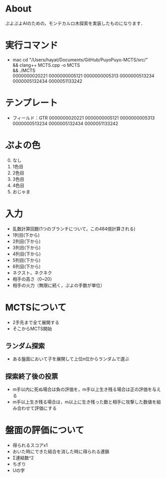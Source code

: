 # About
ぷよぷよAIのための，モンテカルロ木探索を実装したものになります．

# 実行コマンド
- mac
cd "/Users/hayat/Documents/GitHub/PuyoPuyo-MCTS/src/" \
&& clang++ MCTS.cpp -o MCTS \
&& ./MCTS \
0000000020221 0000000005121 0000000005313 0000000513234 0000005132434 0000051133242

# テンプレート
- フィールド：GTR
0000000020221
0000000005121
0000000005313
0000000513234
0000005132434
0000051133242


# ぷよの色
0. なし
1. 1色目
2. 2色目
3. 3色目
4. 4色目
5. おじゃま

# 入力
- 乱数計算回数(1つのブランチについて，この484倍計算される)
- 1列目(下から)
- 2列目(下から)
- 3列目(下から)
- 4列目(下から)
- 5列目(下から)
- 6列目(下から)
- ネクスト，ネクネク
- 相手の高さ（0~20）
- 相手の火力（無限に続く，ぷよの手数が単位）

# MCTSについて
- 2手先まで全て展開する
- そこからMCTS開始
  
## ランダム探索
- ある盤面において子を展開して上位n位からランダムで選ぶ

## 探索終了後の投票
- m手以内に死ぬ場合は負の評価を，m手以上生き残る場合は正の評価を与える
- m手以上生き残る場合は，m以上に生き残った数と相手に攻撃した数値を組み合わせて評価にする


# 盤面の評価について
- 得られるスコアx1
- おいた時にできた結合を消した時に得られる連鎖
- Σ連結数^2
- ちぎり
- Uの字


